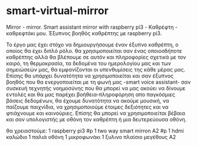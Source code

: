 # smart-virtual-mirror
Mirror - mirror. Smart assistant mirror with raspberry pi3 -  Καθρέφτη - καθρεφτάκι μου. Έξυπνος βοηθός καθρέπτης με raspberry pi3.

Το έργο μας έχει στόχο να δημιουργήσουμε έναν έξυπνο καθρέπτη, ο οποίος θα έχει διπλό ρόλο. θα χρησιμοποιείται σαν ένας οποιοσδήποτε καθρέπτης αλλά θα βλέπουμε σε αυτόν και πληροφορίες σχετικά με τον καιρό, τη θερμοκρασία, τα δεδομένα του ημερολογίου μας και των σημειώσεών μας, θα εμφανίζονται οι υπενθυμίσεις της κάθε μέρας μας. Επίσης θα υπάρχει δυνατότητα να χρησιμοποιείται και σαν έξυπνος βοηθός που θα ενεργοποιείται με τη φωνή μας -smart voice assistant- σαν συσκευή τεχνητής νοημοσύνης που θα μπορεί να μας ακούει να δίνουμε εντολές και θα μας παρέχει βοήθεια-πληροφόρηση απο παγκόσμιες βάσεις δεδομένων, θα έχουμε δυνατότητα να ακούμε μουσική, να παίζουμε παιχνίδια, να χρησιμοποιούμε έτοιμες δεξιότητες και να φτιάχνουμε και καινούριες. Επίσης θα μπορεί να χρησιμοποιείται βέβαια και σαν υπολογιστής με οθόνη τον καθρέπτη ή μια δευτερεύουσα οθόνη. 

θα χρειαστούμε:
1 raspberry pi3 #p
1 two way smart mirron A2 #p
1 hdmi καλώδιο
1 παλιά οθόνη
1 μικροφωνάκι
1 ξυλινο πλαίσιο μεγέθους Α2


